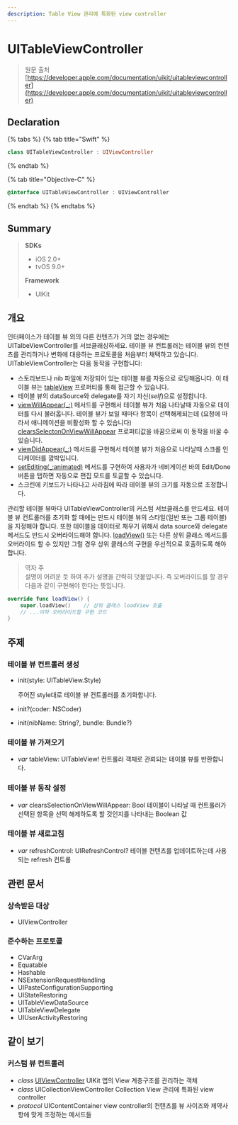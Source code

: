 ```yaml
---
description: Table View 관리에 특화된 view controller
---
```


# UITableViewController

> 원문 출처  
> [https://developer.apple.com/documentation/uikit/uitableviewcontroller](https://developer.apple.com/documentation/uikit/uitableviewcontroller)

## Declaration

{% tabs %}
{% tab title="Swift" %}
```swift
class UITableViewController : UIViewController
```
{% endtab %}

{% tab title="Objective-C" %}
```objectivec
@interface UITableViewController : UIViewController
```
{% endtab %}
{% endtabs %}

## Summary

> **SDKs**
>
> * iOS 2.0+
> * tvOS 9.0+
>
> **Framework**
>
> * UIKit

## 개요

인터페이스가 테이블 뷰 외의 다른 컨텐츠가 거의 없는 경우에는 UITalbeViewController를 서브클래싱하세요. 테이블 뷰 컨트롤러는 테이블 뷰의 컨텐츠를 관리하거나 변화에 대응하는 프로토콜을 처음부터 채택하고 있습니다. UITableViewController는 다음 동작을 구현합니다:

* 스토리보드나 nib 파일에 저장되어 있는 테이블 뷰를 자동으로 로딩해옵니다. 이 테이블 뷰는 [tableView](../../../etc/not-found.md) 프로퍼티를 통해 접근할 수 있습니다.
* 테이블 뷰의 dataSource와 delegate를 자기 자신\(_self_\)으로 설정합니다.
* [viewWillAppear\(\_:\)](../../../etc/not-found.md) 메서드를 구현해서 테이블 뷰가 처음 나타날때 자동으로 데이터를 다시 불러옵니다. 테이블 뷰가 보일 때마다 항목이 선택해제되는데 \(요청에 따라서 애니메이션을 비활성화 할 수 있습니다\) [clearsSelectonOnViewWillAppear](../../../etc/not-found.md) 프로퍼티값을 바꿈으로써 이 동작을 바꿀 수 있습니다.
* [viewDidAppear\(\_:\)](../../../etc/not-found.md) 메서드를 구현해서 테이블 뷰가 처음으로 나타날때 스크롤 인디케이터를 깜박입니다.
* [setEditing\(\_:animated\)](../../../etc/not-found.md) 메서드를 구현하여 사용자가 네비게이션 바의 Edit/Done 버튼을 탭하면 자동으로 편집 모드를 토글할 수 있습니다.
* 스크린에 키보드가 나타나고 사라짐에 따라 테이블 뷰의 크기를 자동으로 조정합니다.

관리할 테이블 뷰마다 UITableViewController의 커스텀 서브클래스를 만드세요. 테이블 뷰 컨트롤러를 초기화 할 때에는 만드시 테이블 뷰의 스타일\(일반 또는 그룹 테이블\)을 지정해야 합니다. 또한 테이블을 데이터로 채우기 위해서 data source와 delegate 메서드도 반드시 오버라이드해야 합니다. [loadView\(\)](../../../etc/not-found.md) 또는 다른 상위 클래스 메서드를 오버라이드 할 수 있지만 그럴 경우 상위 클래스의 구현을 우선적으로 호출하도록 해야 합니다.

> 역자 주  
> 설명이 어려운 듯 하여 추가 설명을 간략히 덧붙입니다. 즉 오버라이드를 할 경우 다음과 같이 구현해야 한다는 뜻입니다.

```swift
override func loadView() {
    super.loadView()    // 상위 클래스 loadView 호출
    // ...이하 오버라이드할 구현 코드
}
```

## 주제

### 테이블 뷰 컨트롤러 생성

* init\(style: UITableView.Style\)

  주어진 style대로 테이블 뷰 컨트롤러를 초기화합니다.

* init?\(coder: NSCoder\)
* init\(nibName: String?, bundle: Bundle?\)

### 테이블 뷰 가져오기

* _var_ tableView: UITableView! 컨트롤러 객체로 관뢰되는 테이블 뷰를 반환합니다.

### 테이블 뷰 동작 설정

* _var_ clearsSelectionOnViewWillAppear: Bool 테이블이 나타날 때 컨트롤러가 선택된 항목을 선택 해제하도록 할 것인지를 나타내는 Boolean 값

### 테이블 뷰 새로고침

* _var_ refreshControl: UIRefreshControl? 테이블 컨텐츠를 업데이트하는데 사용되는 refresh 컨트롤

## 관련 문서

### 상속받은 대상

* UIViewController

### 준수하는 프로토콜

* CVarArg
* Equatable
* Hashable
* NSExtensionRequestHandling
* UIPasteConfigurationSupporting
* UIStateRestoring
* UITableViewDataSource
* UITableViewDelegate
* UIUserActivityRestoring

## 같이 보기

### 커스텀 뷰 컨트롤러

* _class_ [UIViewController](uiviewcontroller.md) UIKit 앱의 View 계층구조를 관리하는 객체
* _class_ UICollectionViewController Collection View 관리에 특화된 view controller
* _protocol_ UIContentContainer view controller의 컨텐츠를 뷰 사이즈와 제약사항에 맞게 조정하는 메서드들

